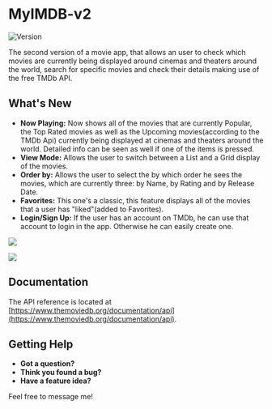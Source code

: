 # MyIMDB-v2
![Version](https://img.shields.io/badge/version-v2.0-blue.svg)

The second version of a movie app, that allows an user to check which movies are currently being displayed around cinemas and theaters around the world, search for specific movies and check their details making use of the free TMDb API.

## What's New

* **Now Playing:** Now shows all of the movies that are currently Popular, the Top Rated movies as well as the Upcoming movies(according to the TMDb Api) currently being displayed at cinemas and theaters around the world. Detailed info can be seen as well if one of the items is pressed.
* **View Mode:** Allows the user to switch between a List and a Grid display of the movies.
* **Order by:** Allows the user to select the by which order he sees the movies, which are currently three: by Name, by Rating and by Release Date.
* **Favorites:** This one's a classic, this feature displays all of the movies that a user has "liked"(added to Favorites).
* **Login/Sign Up:** If the user has an account on TMDb, he can use that account to login in the app. Otherwise he can easily create one.

![](https://i.imgur.com/IlAPoLF.png)

![](https://i.imgur.com/nt3vYXg.png)

## Documentation

The API reference is located at [https://www.themoviedb.org/documentation/api](https://www.themoviedb.org/documentation/api).

## Getting Help

- **Got a question?**
- **Think you found a bug?** 
- **Have a feature idea?** 

Feel free to message me!


 






